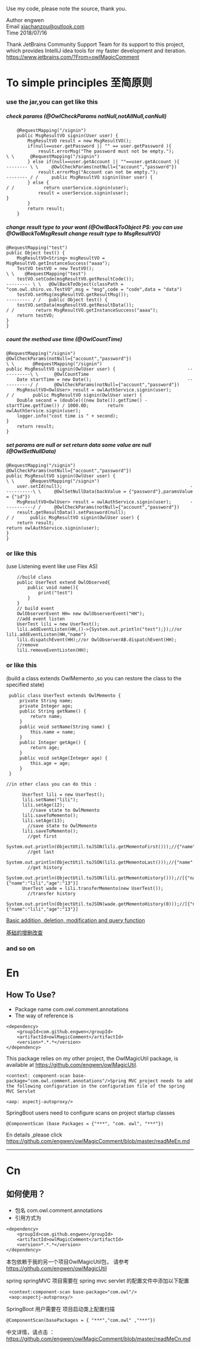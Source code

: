 Use my code, please note the source, thank you. 
           
 Author engwen            
 Email xiachanzou@outlook.com            
 Time 2018/07/16
 
Thank JetBrains Community Support Team for its support to this project, which provides IntelliJ idea tools 
for my faster development and iteration. <url>https://www.jetbrains.com/?From=owlMagicComment

#  To simple principles   至简原则

### use the jar,you can get like this
 
   ##### check params   (@OwlCheckParams  notNull,notAllNull,canNull)
    
        @RequestMapping("/signin")
        public MsgResultVO signin(User user) {
            MsgResultVO result = new MsgResultVO();
            if(null==user.getPassword || "" == user.getPassword ){
                result.errorMsg("The password must not be empty.");                \ \      @RequestMapping("/signin")
            } else if(null==user.getAccount || ""==user.getAccount ){      -------- \ \     @OwlCheckParams(notNull={"account","password"})
                result.errorMsg("Account can not be empty.");              -------- / /     public MsgResultVO signin(User user) {
            } else {                                                               / /           return userService.signin(user);
                result = userService.signin(user);                                          }
            }
            return result;
        }
        
   ##### change result type to your want (@OwlBackToObject  PS: you can use @OwlBackToMsgResult change result type to MsgResultVO)
   
    @RequestMapping("test")
    public Object test() {
        MsgResultVO<String> msgResultVO = MsgResultVO.getInstanceSuccess("aaaa");
        TestVO testVO = new TestVO();                                                \ \    @RequestMapping("test")
        testVO.setCode(msgResultVO.getResultCode());                        --------- \ \   @OwlBackToObject(classPath = "com.owl.shiro.vo.TestVO",msg = "msg",code = "code",data = "data")
        testVO.setMsg(msgResultVO.getResultMsg());                          --------- / /   public Object test() {
        testVO.setData(msgResultVO.getResultData());                                 / /        return MsgResultVO.getInstanceSuccess("aaaa");
        return testVO;                                                                      }
    }

   ##### count the method use time (@OwlCountTime)
    @RequestMapping("/signin")
    @OwlCheckParams(notNull={"account","password"})                               \ \       @RequestMapping("/signin")   
    public MsgResultVO signin(OwlUser user) {                           -----------\ \      @OwlCountTime
        Date startTime = new Date();                                    -----------/ /      @OwlCheckParams(notNull={"account","password"})     
        MsgResultVO<OwlUser> result = owlAuthService.signin(user);                / /       public MsgResultVO signin(OwlUser user) {
        Double second = (double)((new Date()).getTime() - startTime.getTime()) / 1000.0D;       return owlAuthService.signin(user);
        logger.info("cost time is " + second);                                              }
        return result;
    }
   
   
   
   ##### set params are null or set return data some value are null (@OwlSetNullData)
    @RequestMapping("/signin")
    @OwlCheckParams(notNull={"account","password"})
    public MsgResultVO signin(OwlUser user) {                                      \ \      @RequestMapping("/signin")
        user.setId(null);                                                -----------\ \     @OwlSetNullData(backValue = {"password"},paramsValue = {"id"})
        MsgResultVO<OwlUser> result = owlAuthService.signin(user);       -----------/ /     @OwlCheckParams(notNull={"account","password"})
        result.getResultData().setPassword(null);                                  / /      public MsgResultVO signin(OwlUser user) {
        return result;                                                                          return owlAuthService.signin(user);
    }                                                                                       }
        
        
        
           
  
   ### or like this
   (use Listening event like use Flex AS)

        //build class
        public UserTest extend OwlObserved{
            public void name(){
                print("test")
            }
        }
        // build event     
        OwlObserverEvent HH= new OwlObserverEvent("HH");   
        //add event listen 
        UserTest lili = new UserTest();
        lili.addEventListen(HH,()->{System.out.println("test");});//or  lili.addEventListen(HH,"name")
        lili.dispatchEvent(HH);//or OwlObserverAB.dispatchEvent(HH);        
        //remove
        lili.removeEventListen(HH);
        
   
  ### or like this
  
   (build a class extends OwlMemento ,so you can restore the class to the specified state)
   
     public class UserTest extends OwlMemento {
         private String name;
         private Integer age;
         public String getName() {
             return name;
         }
         public void setName(String name) {
             this.name = name;
         }
         public Integer getAge() {
             return age;
         }
         public void setAge(Integer age) {
             this.age = age;
         }
     }
 
    //in other class you can do this :
  
          UserTest lili = new UserTest();
          lili.setName("lili");
          lili.setAge(12);
             //save state to OwlMemento
          lili.saveToMemento();
          lili.setAge(13);
            //save state to OwlMemento
          lili.saveToMemento();
            //get first 
          System.out.println(ObjectUtil.toJSON(lili.getMementoFirst()));//{"name":"lili","age":"10"}
            //get last
          System.out.println(ObjectUtil.toJSON(lili.getMementoLast()));//{"name":"lili","age":"13"}
            //get history
          System.out.println(ObjectUtil.toJSON(lili.getMementoHistory()));//[{"name":"lili","age":"10"},{"name":"lili","age":"13"}]
          UserTest wade = lili.transferMemento(new UserTest());
            //transfer history
          System.out.println(ObjectUtil.toJSON(wade.getMementoHistory(0)));//[{"name":"lili","age":"10"},{"name":"lili","age":"13"}]
  





[Basic addition, deletion, modification and query function](https://github.com/engwen/owlMagicComment/blob/master/readMeEn.md/#CRUD)

[基础的增删改查](https://github.com/engwen/owlMagicComment/blob/master/readMeCn.md/#CRUD)

###  and so on

#  En

##  How To Use?

* Package name
com.owl.comment.annotations
* The way of reference is

```
<dependency>
    <groupId>com.github.engwen</groupId>
    <artifactId>owlMagicComment</artifactId>
    <version>*.*.*</version>
</dependency>
```

This package relies on my other project, the OwlMagicUtil package, is available at https://github.com/engwen/owlMagicUtil.


    <context: component-scan base-package="com.owl.comment.annotations"/>Spring MVC project needs to add the following configuration in the configuration file of the spring MVC Servlet

    <aop: aspectj-autoproxy/>

SpringBoot users need to configure scans on project startup classes

    @ComponentScan (base Packages = {"***", "com. owl", "***"})

En details ,please click <url>https://github.com/engwen/owlMagicComment/blob/master/readMeEn.md

-----
#  Cn

## 如何使用？
#### 

* 包名
com.owl.comment.annotations
* 引用方式为
```
<dependency>
    <groupId>com.github.engwen</groupId>
    <artifactId>owlMagicComment</artifactId>
    <version>*.*.*</version>
</dependency>
```

本包依赖于我的另一个项目OwlMagicUtil包， 请参考 https://github.com/engwen/owlMagicUtil

spring springMVC 项目需要在  spring mvc servlet 的配置文件中添加以下配置

     <context:component-scan base-package="com.owl"/>
     <aop:aspectj-autoproxy/>
    
 SpringBoot 用户需要在 项目启动类上配置扫描
 
    @ComponentScan(basePackages = { "***","com.owl" ,"***"})

中文详情，请点击 ：<url>https://github.com/engwen/owlMagicComment/blob/master/readMeCn.md
